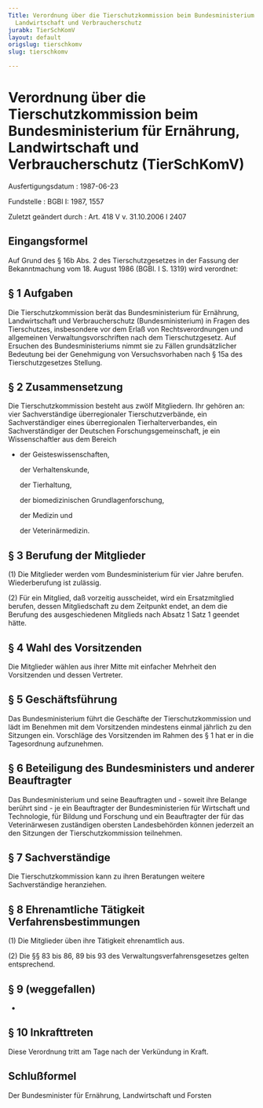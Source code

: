 ```yaml
---
Title: Verordnung über die Tierschutzkommission beim Bundesministerium für Ernährung,
  Landwirtschaft und Verbraucherschutz
jurabk: TierSchKomV
layout: default
origslug: tierschkomv
slug: tierschkomv

---
```


# Verordnung über die Tierschutzkommission beim Bundesministerium für Ernährung, Landwirtschaft und Verbraucherschutz (TierSchKomV)

Ausfertigungsdatum
:   1987-06-23

Fundstelle
:   BGBl I: 1987, 1557

Zuletzt geändert durch
:   Art. 418 V v. 31.10.2006 I 2407


## Eingangsformel

Auf Grund des § 16b Abs. 2 des Tierschutzgesetzes in der Fassung der
Bekanntmachung vom 18. August 1986 (BGBl. I S. 1319) wird verordnet:


## § 1 Aufgaben

Die Tierschutzkommission berät das Bundesministerium für Ernährung,
Landwirtschaft und Verbraucherschutz (Bundesministerium) in Fragen des
Tierschutzes, insbesondere vor dem Erlaß von Rechtsverordnungen und
allgemeinen Verwaltungsvorschriften nach dem Tierschutzgesetz. Auf
Ersuchen des Bundesministeriums nimmt sie zu Fällen grundsätzlicher
Bedeutung bei der Genehmigung von Versuchsvorhaben nach § 15a des
Tierschutzgesetzes Stellung.


## § 2 Zusammensetzung

Die Tierschutzkommission besteht aus zwölf Mitgliedern. Ihr gehören
an:
vier Sachverständige überregionaler Tierschutzverbände,
ein Sachverständiger eines überregionalen Tierhalterverbandes,
ein Sachverständiger der Deutschen Forschungsgemeinschaft,
je ein Wissenschaftler aus dem Bereich

*   der Geisteswissenschaften,

    der Verhaltenskunde,

    der Tierhaltung,

    der biomedizinischen Grundlagenforschung,

    der Medizin und

    der Veterinärmedizin.





## § 3 Berufung der Mitglieder

(1) Die Mitglieder werden vom Bundesministerium für vier Jahre
berufen. Wiederberufung ist zulässig.

(2) Für ein Mitglied, daß vorzeitig ausscheidet, wird ein
Ersatzmitglied berufen, dessen Mitgliedschaft zu dem Zeitpunkt endet,
an dem die Berufung des ausgeschiedenen Mitglieds nach Absatz 1 Satz 1
geendet hätte.


## § 4 Wahl des Vorsitzenden

Die Mitglieder wählen aus ihrer Mitte mit einfacher Mehrheit den
Vorsitzenden und dessen Vertreter.


## § 5 Geschäftsführung

Das Bundesministerium führt die Geschäfte der Tierschutzkommission und
lädt im Benehmen mit dem Vorsitzenden mindestens einmal jährlich zu
den Sitzungen ein. Vorschläge des Vorsitzenden im Rahmen des § 1 hat
er in die Tagesordnung aufzunehmen.


## § 6 Beteiligung des Bundesministers und anderer Beauftragter

Das Bundesministerium und seine Beauftragten und - soweit ihre Belange
berührt sind - je ein Beauftragter der Bundesministerien für
Wirtschaft und Technologie, für Bildung und Forschung und ein
Beauftragter der für das Veterinärwesen zuständigen obersten
Landesbehörden können jederzeit an den Sitzungen der
Tierschutzkommission teilnehmen.


## § 7 Sachverständige

Die Tierschutzkommission kann zu ihren Beratungen weitere
Sachverständige heranziehen.


## § 8 Ehrenamtliche Tätigkeit Verfahrensbestimmungen

(1) Die Mitglieder üben ihre Tätigkeit ehrenamtlich aus.

(2) Die §§ 83 bis 86, 89 bis 93 des Verwaltungsverfahrensgesetzes
gelten entsprechend.


## § 9 (weggefallen)

-


## § 10 Inkrafttreten

Diese Verordnung tritt am Tage nach der Verkündung in Kraft.


## Schlußformel

Der Bundesminister für Ernährung, Landwirtschaft und Forsten

